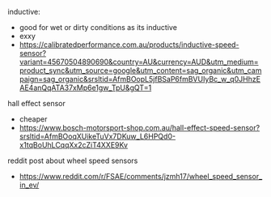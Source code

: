 
inductive:
- good for wet or dirty conditions as its inductive
- exxy
- https://calibratedperformance.com.au/products/inductive-speed-sensor?variant=45670504890690&country=AU&currency=AUD&utm_medium=product_sync&utm_source=google&utm_content=sag_organic&utm_campaign=sag_organic&srsltid=AfmBOopL5jfBSaP6fmBVUIyBc_w_q0JHhzEAE4anQqATA37xMp6e1gw_TpU&gQT=1

hall effect sensor
- cheaper
- https://www.bosch-motorsport-shop.com.au/hall-effect-speed-sensor?srsltid=AfmBOoqXUikeTuVx7DKuw_L6HPQd0-x1tqBoUhLCqqXx2cZiT4XXE9Kv

reddit post about wheel speed sensors
- https://www.reddit.com/r/FSAE/comments/jzmh17/wheel_speed_sensor_in_ev/